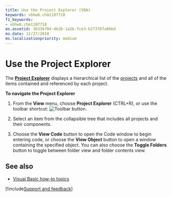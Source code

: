 ```yaml
---
title: Use the Project Explorer (VBA)
keywords: vbhw6.chm1107718
f1_keywords:
- vbhw6.chm1107718
ms.assetid: 3033b704-db2b-1a2b-fce3-b273707a0bbd
ms.date: 12/27/2018
ms.localizationpriority: medium
---
```



# Use the Project Explorer

The **[Project Explorer](project-explorer.md)** displays a hierarchical list of the [projects](../../Glossary/vbe-glossary.md#project) and all of the items contained and referenced by each project.

**To navigate the Project Explorer**

1. From the **View** menu, choose **Project Explorer** (CTRL+R), or use the toolbar shortcut: ![Toolbar button](../../../images/tbr_pexp_ZA01201722.gif).
    
2. Select an item from the collapsible tree that includes all projects and their components.
    
3. Choose the **View Code** button to open the Code window to begin entering code, or choose the **View Object** button to open a window containing the specified object. You can also choose the **Toggle Folders** button to toggle between folder view and folder contents view.
    

## See also

- [Visual Basic how-to topics](visual-basic-how-to-topics.md)

[!include[Support and feedback](~/includes/feedback-boilerplate.md)]
